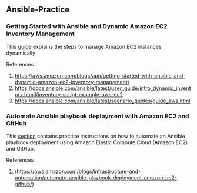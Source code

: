 ## Ansible-Practice

### Getting Started with Ansible and Dynamic Amazon EC2 Inventory Management
This [guide](https://github.com/juliehub/Ansible-Practice/blob/master/ansible_dynamicEC2.md) explains the steps to manage Amazon EC2 instances dynamically

References
1. https://aws.amazon.com/blogs/apn/getting-started-with-ansible-and-dynamic-amazon-ec2-inventory-management/
2. https://docs.ansible.com/ansible/latest/user_guide/intro_dynamic_inventory.html#inventory-script-example-aws-ec2
3. https://docs.ansible.com/ansible/latest/scenario_guides/guide_aws.html

### Automate Ansible playbook deployment with Amazon EC2 and GitHub
This [section](https://github.com/juliehub/Ansible-Practice/blob/master/git_webhook_ansible.md) contains practice instructions on how to automate an Ansible playbook deployment using Amazon Elastic Compute Cloud (Amazon EC2) and GitHub.

References
1. (https://aws.amazon.com/blogs/infrastructure-and-automation/automate-ansible-playbook-deployment-amazon-ec2-github/)
